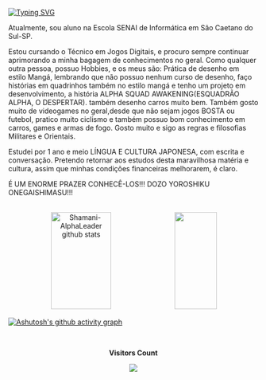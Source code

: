<a href="https://git.io/typing-svg"><img src="https://readme-typing-svg.demolab.com?font=Protest+Revolution&weight=300&size=25&pause=1000&color=FF0240C8&random=false&width=435&lines=Konnichiwa%2C+pessoal!!!+;Me+chamo+Bruno%2C++mas...+;sou+conhecido+tamb%C3%A9m+por+Shamani.;Seja+muito+bem+vindo+ao+meu+perfil!!!;Gratid%C3%A3o+pelo+apoio.+Arigat%C3%B4!!!" alt="Typing SVG" /></a>
<div>
<p>Atualmente, sou aluno na Escola SENAI de Informática em São Caetano do Sul-SP. </p> 

<p>Estou cursando o Técnico em Jogos Digitais, e procuro sempre continuar aprimorando a minha bagagem de conhecimentos no geral.
Como qualquer outra pessoa, possuo Hobbies, e os meus são: Prática de desenho em estilo Mangá, lembrando que não possuo nenhum curso de desenho,
faço histórias em quadrinhos também no estilo mangá e tenho um projeto em desenvolvimento, a história ALPHA SQUAD AWAKENING(ESQUADRÃO ALPHA, O DESPERTAR).
  também desenho carros muito bem. Também gosto muito de videogames no geral,desde que não sejam jogos BOSTA ou futebol, pratico muito ciclismo e também possuo bom conhecimento em carros, games e armas de fogo. Gosto muito e sigo as regras e filosofias Militares e Orientais.</p>

  <p>Estudei por 1 ano e meio LÍNGUA E CULTURA JAPONESA, com escrita e conversação. Pretendo retornar aos estudos desta maravilhosa matéria e cultura, assim que minhas condições financeiras melhorarem, é claro.</p>

<div>
<p>É UM ENORME PRAZER CONHECÊ-LOS!!! DOZO YOROSHIKU ONEGAISHIMASU!!!</p>
</div>
<br>

<div align="center">  
  <img width="49%" height="195px" src="https://github-readme-stats.vercel.app/api?username=Shamani-AlphaLeader&show_icons=true&count_private=true&hide_border=true&title_color=FF0240C8&icon_color=FF0240C8&text_color=FF0240C8&bg_color=0d1117" alt="Shamani-AlphaLeader github stats" /> 
  <img width="41%" height="195px" src="https://github-readme-stats.vercel.app/api/top-langs/?username=Shamani-AlphaLeader&layout=compact&hide_border=true&title_color=FF0240C8&text_color=FF0240C8&bg_color=0d1117" />
</div>

[![Ashutosh's github activity graph](https://github-readme-activity-graph.vercel.app/graph?username=Shamani-AlphaLeader&bg_color=000000&color=FF0240C8&line=FF0240C8&point=5A1DA9&area=true&hide_border=true)](https://github.com/ashutosh00710/github-readme-activity-graph)

<div align="center">
<br><p align="centre"><b>Visitors Count</b></p>  
<p align="center"><img align="center" src="https://profile-counter.glitch.me/{Shamani-AlphaLeader}/count.svg" /></p> 
<br></div>

